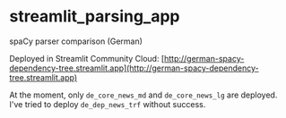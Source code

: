 # streamlit_parsing_app
spaCy parser comparison (German)


Deployed in Streamlit Community Cloud:
[http://german-spacy-dependency-tree.streamlit.app](http://german-spacy-dependency-tree.streamlit.app)

At the moment, only ```de_core_news_md``` and ```de_core_news_lg``` are deployed.
I've tried to deploy ```de_dep_news_trf``` without success.
